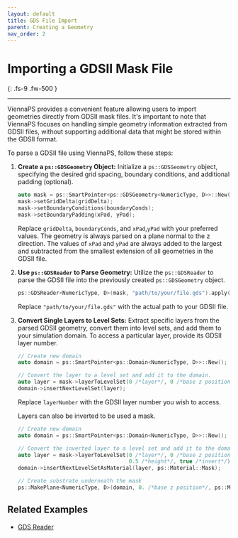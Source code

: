 ```yaml
---
layout: default
title: GDS File Import
parent: Creating a Geometry
nav_order: 2
---
```


# Importing a GDSII Mask File
{: .fs-9 .fw-500 }

---

ViennaPS provides a convenient feature allowing users to import geometries directly from GDSII mask files. It's important to note that ViennaPS focuses on handling simple geometry information extracted from GDSII files, without supporting additional data that might be stored within the GDSII format.

To parse a GDSII file using ViennaPS, follow these steps:

1. **Create a `ps::GDSGeometry` Object:**
   Initialize a `ps::GDSGeometry` object, specifying the desired grid spacing, boundary conditions, and additional padding (optional).

    ```cpp
    auto mask = ps::SmartPointer<ps::GDSGeometry<NumericType, D>>::New();
    mask->setGridDelta(gridDelta);
    mask->setBoundaryConditions(boundaryConds);
    mask->setBoundaryPadding(xPad, yPad);
    ```

   Replace `gridDelta`, `boundaryConds`, and `xPad`,`yPad` with your preferred values. The geometry is always parsed on a plane normal to the z direction.
   The values of `xPad` and `yPad` are always added to the largest and subtracted from the smallest extension of all geometries in the GDSII file.

2. **Use `ps::GDSReader` to Parse Geometry:**
   Utilize the `ps::GDSReader` to parse the GDSII file into the previously created `ps::GDSGeometry` object.

    ```cpp
    ps::GDSReader<NumericType, D>(mask, "path/to/your/file.gds").apply();
    ```

   Replace `"path/to/your/file.gds"` with the actual path to your GDSII file.

3. **Convert Single Layers to Level Sets:**
   Extract specific layers from the parsed GDSII geometry, convert them into level sets, and add them to your simulation domain. To access a particular layer, provide its GDSII layer number.

    ```cpp
    // Create new domain
    auto domain = ps::SmartPointer<ps::Domain<NumericType, D>>::New(); 

    // Convert the layer to a level set and add it to the domain.
    auto layer = mask->layerToLevelSet(0 /*layer*/, 0 /*base z position*/, 0.5 /*height*/);
    domain->insertNextLevelSet(layer);
    ```

   Replace `layerNumber` with the GDSII layer number you wish to access.

   Layers can also be inverted to be used a mask.
    ```cpp
    // Create new domain
    auto domain = ps::SmartPointer<ps::Domain<NumericType, D>>::New(); 

    // Convert the inverted layer to a level set and add it to the domain.
    auto layer = mask->layerToLevelSet(0 /*layer*/, 0 /*base z position*/, 
                                       0.5 /*height*/, true /*invert*/);
    domain->insertNextLevelSetAsMaterial(layer, ps::Material::Mask);

    // Create substrate underneath the mask
    ps::MakePlane<NumericType, D>(domain, 0. /*base z position*/, ps::Material::Si).apply();
    ```

## Related Examples

* [GDS Reader](https://github.com/ViennaTools/ViennaPS/tree/master/examples/GDSReader)
